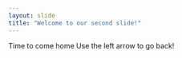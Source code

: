 ```yaml
---
layout: slide
title: "Welcome to our second slide!"
---
```

Time to come home
Use the left arrow to go back!
